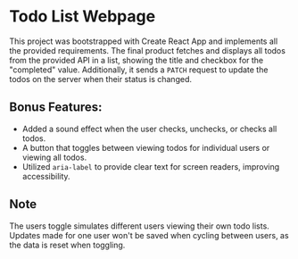 # Todo List Webpage

This project was bootstrapped with Create React App and implements all the provided requirements. The final product fetches and displays all todos from the provided API in a list, showing the title and checkbox for the "completed" value. Additionally, it sends a `PATCH` request to update the todos on the server when their status is changed.

## Bonus Features:

* Added a sound effect when the user checks, unchecks, or checks all todos.
* A button that toggles between viewing todos for individual users or viewing all todos.
* Utilized `aria-label` to provide clear text for screen readers, improving accessibility.

## Note

The users toggle simulates different users viewing their own todo lists. Updates made for one user won't be saved when cycling between users, as the data is reset when toggling.
